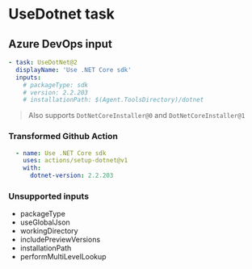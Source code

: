 # UseDotnet task

## Azure DevOps input

```yaml
- task: UseDotNet@2
  displayName: 'Use .NET Core sdk'
  inputs:
    # packageType: sdk
    # version: 2.2.203
    # installationPath: $(Agent.ToolsDirectory)/dotnet
```

> Also supports `DotNetCoreInstaller@0` and `DotNetCoreInstaller@1`

### Transformed Github Action

```yaml
  - name: Use .NET Core sdk
    uses: actions/setup-dotnet@v1
    with:
      dotnet-version: 2.2.203
```

### Unsupported inputs

- packageType
- useGlobalJson
- workingDirectory
- includePreviewVersions
- installationPath
- performMultiLevelLookup
